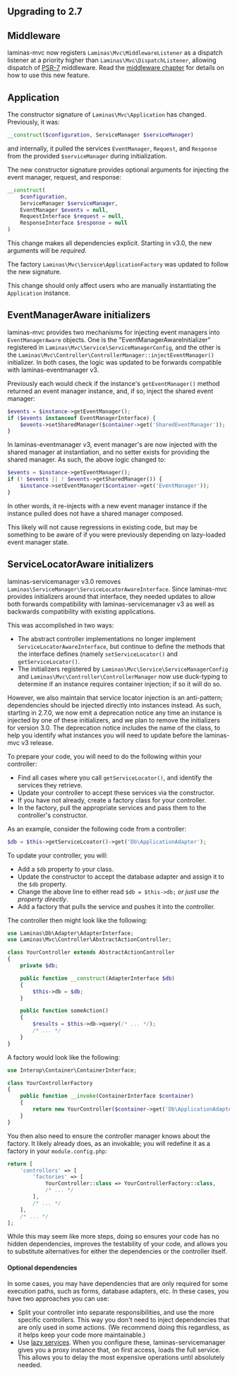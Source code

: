 ## Upgrading to 2.7

## Middleware

laminas-mvc now registers `Laminas\Mvc\MiddlewareListener` as a dispatch listener at
a priority higher than `Laminas\Mvc\DispatchListener`, allowing dispatch of
[PSR-7](http://www.php-fig.org/psr/psr-7/) middleware. Read the
[middleware chapter](../middleware.md) for details on how to use this new feature.

## Application

The constructor signature of `Laminas\Mvc\Application` has changed. Previously, it
was:

```php
__construct($configuration, ServiceManager $serviceManager)
```

and internally, it pulled the services `EventManager`, `Request`, and `Response`
from the provided `$serviceManager` during initialization.

The new constructor signature provides optional arguments for injecting the
event manager, request, and response:

```php
__construct(
    $configuration,
    ServiceManager $serviceManager,
    EventManager $events = null,
    RequestInterface $request = null,
    ResponseInterface $response = null
)
```

This change makes all dependencies explicit. Starting in v3.0, the new arguments
will be *required*.

The factory `Laminas\Mvc\Service\ApplicationFactory` was updated to follow the new
signature.

This change should only affect users who are manually instantiating the
`Application` instance.

## EventManagerAware initializers

laminas-mvc provides two mechanisms for injecting event managers into
`EventManagerAware` objects. One is the "EventManagerAwareInitializer"
registered in `Laminas\Mvc\Service\ServiceManagerConfig`, and the other is the
`Laminas\Mvc\Controller\ControllerManager::injectEventManager()` initializer. In
both cases, the logic was updated to be forwards compatible with
laminas-eventmanager v3. 

Previously each would check if the instance's `getEventManager()` method
returned an event manager instance, and, if so, inject the shared event manager:

```php
$events = $instance->getEventManager();
if ($events instanceof EventManagerInterface) {
    $events->setSharedManager($container->get('SharedEventManager'));
}
```

In laminas-eventmanager v3, event manager's are now injected with the shared
manager at instantiation, and no setter exists for providing the shared manager.
As such, the above logic changed to:

```php
$events = $instance->getEventManager();
if (! $events || ! $events->getSharedManager()) {
    $instance->setEventManager($container->get('EventManager'));
}
```

In other words, it re-injects with a new event manager instance if the instance
pulled does not have a shared manager composed.

This likely will not cause regressions in existing code, but may be something to
be aware of if you were previously depending on lazy-loaded event manager
state.

## ServiceLocatorAware initializers

laminas-servicemanager v3.0 removes `Laminas\ServiceManager\ServiceLocatorAwareInterface`.
Since laminas-mvc provides initializers around that interface, they needed updates
to allow both forwards compatibility with laminas-servicemanager v3 as well as
backwards compatibility with existing applications.

This was accomplished in two ways:

- The abstract controller implementations no longer implement
  `ServiceLocatorAwareInterface`, but continue to define the methods that the
  interface defines (namely `setServiceLocator()` and `getServiceLocator()`.
- The initializers registered by `Laminas\Mvc\Service\ServiceManagerConfig` and
  `Laminas\Mvc\Controller\ControllerManager` now use duck-typing to determine if
  an instance requires container injection; if so it will do so.

However, we also maintain that service locator injection is an anti-pattern;
dependencies should be injected directly into instances instead. As such,
starting in 2.7.0, we now emit a deprecation notice any time an instance is
injected by one of these initializers, and we plan to remove the initializers
for version 3.0. The deprecation notice includes the name of the class, to help
you identify what instances you will need to update before the laminas-mvc v3
release.

To prepare your code, you will need to do the following within your controller:

- Find all cases where you call `getServiceLocator()`, and identify the services
  they retrieve.
- Update your controller to accept these services via the constructor.
- If you have not already, create a factory class for your controller.
- In the factory, pull the appropriate services and pass them to the
  controller's constructor.

As an example, consider the following code from a controller:

```php
$db = $this->getServiceLcoator()->get('Db\ApplicationAdapter');
```

To update your controller, you will:

- Add a `$db` property to your class.
- Update the constructor to accept the database adapter and assign it to the
  `$db` property.
- Change the above line to either read `$db = $this->db;` *or just use the
  property directly*.
- Add a factory that pulls the service and pushes it into the controller.

The controller then might look like the following:

```php
use Laminas\Db\Adapter\AdapterInterface;
use Laminas\Mvc\Controller\AbstractActionController;

class YourController extends AbstractActionController
{
    private $db;

    public function __construct(AdapterInterface $db)
    {
        $this->db = $db;
    }

    public function someAction()
    {
        $results = $this->db->query(/* ... */);
        /* ... */
    }
}
```

A factory would look like the following:

```php
use Interop\Container\ContainerInterface;

class YourControllerFactory
{
    public function __invoke(ContainerInterface $container)
    {
        return new YourController($container->get('Db\ApplicationAdapter'));
    }
}
```

You then also need to ensure the controller manager knows about the factory. It
likely already does, as an invokable; you will redefine it as a factory in
your `module.config.php`:

```php
return [
    'controllers' => [
        'factories' => [
            YourController::class => YourControllerFactory::class,
            /* ... */
        ],
        /* ... */
    ],
    /* ... */
];
```

While this may seem like more steps, doing so ensures your code has no hidden
dependencies, improves the testability of your code, and allows you to substitute
alternatives for either the dependencies or the controller itself.

#### Optional dependencies

In some cases, you may have dependencies that are only required for some
execution paths, such as forms, database adapters, etc. In these cases, you have
two approaches you can use:

- Split your controller into separate responsibilities, and use the more
  specific controllers. This way you don't need to inject dependencies that are
  only used in some actions. (We recommend doing this regardless, as it helps
  keep your code more maintainable.)
- Use [lazy services](http://docs.laminas.dev/laminas-servicemanager/lazy-services/).
  When you configure these, laminas-servicemanager gives you a proxy instance that,
  on first access, loads the full service. This allows you to delay the most
  expensive operations until absolutely needed.
